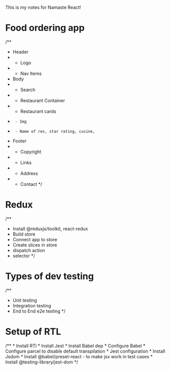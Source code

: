 This is my notes for Namaste React!

# Food ordering app
/**
 * Header
 *  - Logo
 *  - Nav Items
 * Body
 *  - Search
 *  - Restaurant Container
 *    - Restaurant cards
 *      - Img
 *      - Name of res, star rating, cusine,
 * Footer
 *  - Copyright
 *  - Links
 *  - Address
 *  - Contact
 */

 # Redux
 /**
  * Install @reduxjs/toolkit, react-redux
  * Build store
  * Connect app to store
  * Create slices in store
  * dispatch action
  * selector
 */

  # Types of dev testing
  /**
   * Unit testing
   * Integration testing
   * End to End e2e testing
  */

  # Setup of RTL
  /**
    * Install RTl
    * Install Jest
    * Install Babel dep
    * Configure Babel
    * Configure parcel to disable default transpilation
    * Jest configuration
    * Install Jsdom
    * Install @babel/preset-react - to make jsx work in test cases
    * Install @testing-library/jest-dom
  */